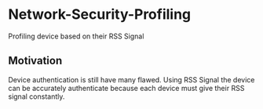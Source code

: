 # Network-Security-Profiling

Profiling device based on their RSS Signal

## Motivation

Device authentication is still have many flawed. Using RSS Signal the device can be accurately authenticate because each device must give their RSS signal constantly. 

